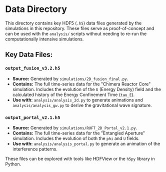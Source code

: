 # Data Directory

This directory contains key HDF5 (`.h5`) data files generated by the simulations in this repository. These files serve as proof-of-concept and can be used with the `analysis/` scripts without needing to re-run the computationally intensive simulations.

## Key Data Files:

### `output_fusion_v3.2.h5`
- **Source:** Generated by `simulations/2D_fusion_final.py`.
- **Contains:** The full time-series data for the "Chimera Reactor Core" simulation. Includes the evolution of the `U` (Energy Density) field and the calculated history of the Energy Confinement Time (`tau_E`).
- **Use with:** `analysis/analysis_2d.py` to generate animations and `analysis/analysis_gw.py` to derive the gravitational wave signature.

### `output_portal_v2.1.h5`
- **Source:** Generated by `simulations/RUFT_2D_Portal_v2.1.py`.
- **Contains:** The full time-series data for the "Entangled Aperture" simulation. Includes the evolution of both the `phi` and `U` fields.
- **Use with:** `analysis/analysis_portal.py` to generate an animation of the interference patterns.

These files can be explored with tools like HDFView or the `h5py` library in Python.
